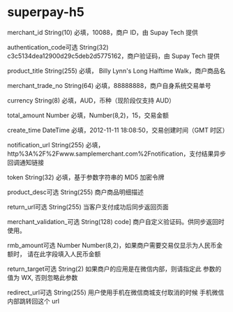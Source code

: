 # superpay-h5

merchant_id	String(10)
必填，10088，商户 ID，由 Supay Tech 提供

authentication_code可选	String(32)
c3c5134dea12900d29c5deb2d5775162，商户验证码，由 Supay Tech 提供

product_title	String(255)
必填， Billy Lynn's Long Halftime Walk，商户商品名

merchant_trade_no	String(64)
必填，88888888，商户自身系统交易单号

currency	String(8)
必填，AUD，币种（现阶段仅支持 AUD）

total_amount	Number
必填，Number(8,2)，15，交易金额

create_time	DateTime
必填，2012-11-11 18:08:50，交易创建时间（GMT 时区）

notification_url	String(255)
必填， http%3A%2F%2Fwww.samplemerchant.com%2Fnotification，支付结果异步回调通知链接

token	String(32)
必填，基于参数字符串的 MD5 加密令牌

product_desc可选	String(255)
商户商品明细描述

return_url可选	String(255)
当客户支付成功后同步返回页面

merchant_validation_可选	String(128)
code] 商户自定义验证码。供同步返回时使用。

rmb_amount可选	Number
Number(8,2)，如果商户需要交易仅显示为人民币金额时， 请在此字段填入人民币金额

return_target可选	String(2)
如果商户的应用是在微信内部，则请指定此 参数的值为 WX, 否则忽略此参数

redirect_url可选	String(255)
用户使用手机在微信商城支付取消的时候 手机微信内部跳转回这个 url